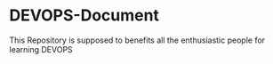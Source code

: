 # DEVOPS-Document
This Repository is supposed to benefits all the enthusiastic people for learning DEVOPS

